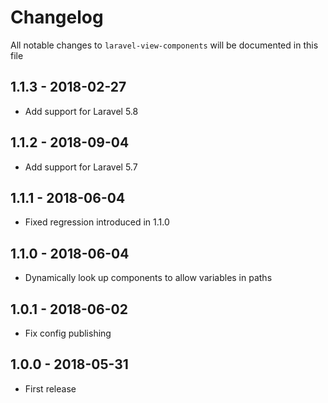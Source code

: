 # Changelog

All notable changes to `laravel-view-components` will be documented in this file

## 1.1.3 - 2018-02-27
- Add support for Laravel 5.8

## 1.1.2 - 2018-09-04
- Add support for Laravel 5.7

## 1.1.1 - 2018-06-04
- Fixed regression introduced in 1.1.0

## 1.1.0 - 2018-06-04
- Dynamically look up components to allow variables in paths

## 1.0.1 - 2018-06-02
- Fix config publishing

## 1.0.0 - 2018-05-31
- First release
